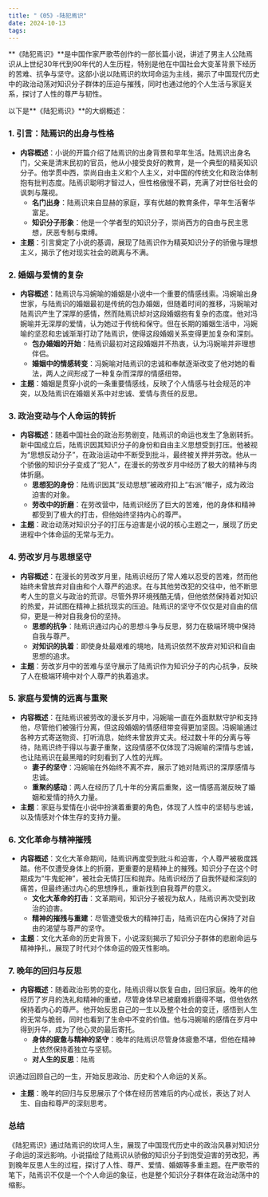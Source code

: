 ```yaml
---
title: "《05》-陆犯焉识"
date: 2024-10-13
tags: 
---
```

**《陆犯焉识》**是中国作家严歌苓创作的一部长篇小说，讲述了男主人公陆焉识从上世纪30年代到90年代的人生历程，特别是他在中国社会大变革背景下经历的苦难、抗争与坚守。这部小说以陆焉识的坎坷命运为主线，揭示了中国现代历史中的政治动荡对知识分子群体的压迫与摧残，同时也通过他的个人生活与家庭关系，探讨了人性的尊严与韧性。

以下是**《陆犯焉识》**的大纲概述：

### 1. **引言：陆焉识的出身与性格**
- **内容概述**：小说的开篇介绍了陆焉识的出身背景和早年生活。陆焉识出身名门，父亲是清末民初的官员，他从小接受良好的教育，是一个典型的精英知识分子。他学贯中西，崇尚自由主义和个人主义，对中国的传统文化和政治体制抱有批判态度。陆焉识聪明才智过人，但性格傲慢不羁，充满了对世俗社会的讽刺与蔑视。
  - **名门出身**：陆焉识来自显赫的家庭，享有优越的教育条件，早年生活奢华富足。
  - **知识分子形象**：他是一个学者型的知识分子，崇尚西方的自由与民主思想，厌恶专制与束缚。
- **主题**：引言奠定了小说的基调，展现了陆焉识作为精英知识分子的骄傲与理想主义，揭示了他对现实社会的疏离与不满。

### 2. **婚姻与爱情的复杂**
- **内容概述**：陆焉识与冯婉喻的婚姻是小说中一个重要的情感线索。冯婉喻出身世家，与陆焉识的婚姻最初是传统的包办婚姻，但随着时间的推移，冯婉喻对陆焉识产生了深厚的感情，然而陆焉识却对这段婚姻抱有复杂的态度。他对冯婉喻并无深厚的爱情，认为她过于传统和保守。但在长期的婚姻生活中，冯婉喻的坚忍和忠诚渐渐打动了陆焉识，使得这段婚姻关系变得更加复杂和深刻。
  - **包办婚姻的开始**：陆焉识最初对这段婚姻并不热衷，认为冯婉喻并非理想伴侣。
  - **婚姻中的情感转变**：冯婉喻对陆焉识的忠诚和奉献逐渐改变了他对她的看法，两人之间形成了一种复杂而深厚的情感纽带。
- **主题**：婚姻是贯穿小说的一条重要情感线，反映了个人情感与社会规范的冲突，以及陆焉识在婚姻关系中对忠诚、爱情与责任的反思。

### 3. **政治变动与个人命运的转折**
- **内容概述**：随着中国社会的政治形势剧变，陆焉识的命运也发生了急剧转折。新中国成立后，陆焉识因其知识分子的身份和自由主义思想受到打压。他被视为“思想反动分子”，在政治运动中不断受到批斗，最终被关押并劳改。他从一个骄傲的知识分子变成了“犯人”，在漫长的劳改岁月中经历了极大的精神与肉体折磨。
  - **思想犯的身份**：陆焉识因其“反动思想”被政府扣上“右派”帽子，成为政治迫害的对象。
  - **劳改中的折磨**：在劳改营中，陆焉识经历了巨大的苦难，他的身体和精神都受到了极大的打击，但他始终坚持内心的尊严。
- **主题**：政治动荡对知识分子的打压与迫害是小说的核心主题之一，展现了历史进程中个体命运的无常与无力。

### 4. **劳改岁月与思想坚守**
- **内容概述**：在漫长的劳改岁月里，陆焉识经历了常人难以忍受的苦难，然而他始终未曾放弃对自由和个人尊严的追求。在与其他劳改犯的交往中，他不断思考人生的意义与政治的荒谬。尽管外界环境残酷无情，但他依然保持着对知识的热爱，并试图在精神上抵抗现实的压迫。陆焉识的坚守不仅仅是对自由的信仰，更是一种对自我身份的坚持。
  - **思想的抗争**：陆焉识通过内心的思想斗争与反思，努力在极端环境中保持自我与尊严。
  - **对知识的执着**：即使身处最艰难的境地，陆焉识依然不放弃对知识和自由思想的追求。
- **主题**：劳改岁月中的苦难与坚守展示了陆焉识作为知识分子的内心抗争，反映了人在极端环境中对个人尊严的执着追求。

### 5. **家庭与爱情的远离与重聚**
- **内容概述**：在陆焉识被劳改的漫长岁月中，冯婉喻一直在外面默默守护和支持他，尽管他们被强行分离，但这段婚姻的情感纽带变得更加坚固。冯婉喻通过各种方式寄送物资、打听消息，始终未曾放弃丈夫。经过数十年的分离与等待，陆焉识终于得以与妻子重聚，这段情感不仅体现了冯婉喻的深情与忠诚，也让陆焉识在最黑暗的时刻看到了人性的光辉。
  - **妻子的坚守**：冯婉喻在外始终不离不弃，展示了她对陆焉识的深厚感情与忠诚。
  - **重聚的感动**：两人在经历了几十年的分离后重聚，这一情感高潮反映了婚姻和爱情的持久力量。
- **主题**：家庭与爱情在小说中扮演着重要的角色，体现了人性中的坚韧与忠诚，以及情感对个体生存的支持力量。

### 6. **文化革命与精神摧残**
- **内容概述**：文化大革命期间，陆焉识再度受到批斗和迫害，个人尊严被极度践踏。他不仅遭受身体上的折磨，更重要的是精神上的摧残。知识分子在这个时期成为“牛鬼蛇神”，被社会无情打压和抛弃。陆焉识经历了自我怀疑和深刻的痛苦，但最终通过内心的思想挣扎，重新找到自我尊严的意义。
  - **文化大革命的打击**：文革期间，知识分子被视为敌人，陆焉识再次受到政治的迫害。
  - **精神的摧残与重建**：尽管遭受极大的精神打击，陆焉识在内心保持了对自由的渴望与尊严的坚守。
- **主题**：文化大革命的历史背景下，小说深刻揭示了知识分子群体的悲剧命运与精神挣扎，展现了时代对个体命运的毁灭性影响。

### 7. **晚年的回归与反思**
- **内容概述**：随着政治形势的变化，陆焉识得以恢复自由，回归家庭。晚年的他经历了岁月的洗礼和精神的重塑，尽管身体早已被磨难折磨得不堪，但他依然保持着内心的尊严。他开始反思自己的一生以及整个社会的变迁，感悟到人生的无常与脆弱，同时也看到了生命中不变的价值。他与冯婉喻的感情在岁月中得到升华，成为了他心灵的最后寄托。
  - **身体的疲惫与精神的坚守**：晚年的陆焉识尽管身体疲惫不堪，但他在精神上依然保持着独立与坚韧。
  - **对人生的反思**：陆焉

识通过回顾自己的一生，开始反思政治、历史和个人命运的关系。
- **主题**：晚年的回归与反思展示了个体在经历苦难后的内心成长，表达了对人生、自由和尊严的深刻思考。

### **总结**
《陆犯焉识》通过陆焉识的坎坷人生，展现了中国现代历史中的政治风暴对知识分子命运的深远影响。小说描绘了陆焉识从骄傲的知识分子到饱受迫害的劳改犯，再到晚年反思人生的过程，探讨了人性、尊严、爱情、婚姻等多重主题。在严歌苓的笔下，陆焉识不仅是一个个人命运的象征，也是整个知识分子群体在政治动荡中的缩影。
